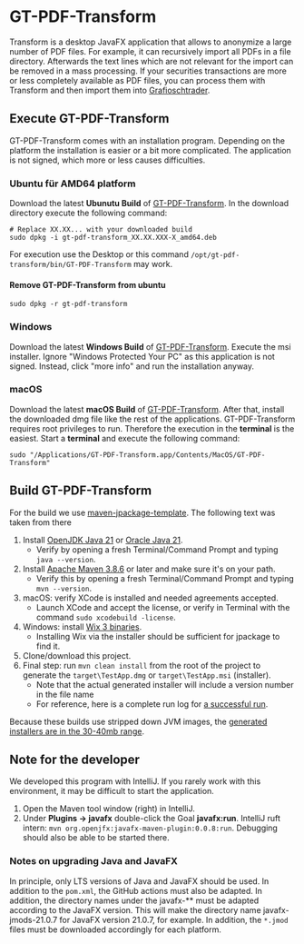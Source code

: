# GT-PDF-Transform
Transform is a desktop JavaFX application that allows to anonymize a large number of PDF files. For example, it can recursively import all PDFs in a file directory. Afterwards the text lines which are not relevant for the import can be removed in a mass processing. If your securities transactions are more or less completely available as PDF files, you can process them with Transform and then import them into [Grafioschtrader](//github.com/grafioschtrader/grafioschtrader).

## Execute GT-PDF-Transform
GT-PDF-Transform comes with an installation program. Depending on the platform the installation is easier or a bit more complicated. The application is not signed, which more or less causes difficulties.

### Ubuntu für AMD64 platform
Download the latest **Ubunutu Build** of [GT-PDF-Transform](//github.com/grafioschtrader/gt-pdf-transform/releases/tag/Ubuntu-latest). In the download directory execute the following command:
```
# Replace XX.XX... with your downloaded build
sudo dpkg -i gt-pdf-transform_XX.XX.XXX-X_amd64.deb
```
For execution use the Desktop or this command `/opt/gt-pdf-transform/bin/GT-PDF-Transform` may work.

#### Remove GT-PDF-Transform from ubuntu
```
sudo dpkg -r gt-pdf-transform
```

### Windows
Download the latest **Windows Build** of [GT-PDF-Transform](//github.com/grafioschtrader/gt-pdf-transform/releases/tag/Windows-latest). Execute the msi installer. Ignore "Windows Protected Your PC" as this application is not signed. Instead, click "more info" and run the installation anyway.

### macOS
Download the latest **macOS Build** of [GT-PDF-Transform](//github.com/grafioschtrader/gt-pdf-transform/releases/tag/macOS-latest). After that, install the downloaded dmg file like the rest of the applications. GT-PDF-Transform requires root privileges to run. Therefore the execution in the **terminal** is the easiest. Start a **terminal** and execute the following command:
```
sudo "/Applications/GT-PDF-Transform.app/Contents/MacOS/GT-PDF-Transform"
```

## Build GT-PDF-Transform
For the build we use [maven-jpackage-template](//github.com/wiverson/maven-jpackage-template). The following text was taken from there

1. Install [OpenJDK Java 21](https://adoptopenjdk.net/) or
   [Oracle Java 21](https://www.oracle.com/java/technologies/downloads/?er=221886#java21).
    - Verify by opening a fresh Terminal/Command Prompt and typing `java --version`.
2. Install [Apache Maven 3.8.6](http://maven.apache.org/install.html) or later and make sure it's on your path.
    - Verify this by opening a fresh Terminal/Command Prompt and typing `mvn --version`.
3. macOS: verify XCode is installed and needed agreements accepted.
    - Launch XCode and accept the license, or verify in Terminal with the command `sudo xcodebuild -license`.
5. Windows: install [Wix 3 binaries](https://github.com/wixtoolset/wix3/releases/).
    - Installing Wix via the installer should be sufficient for jpackage to find it.
3. Clone/download this project.
6. Final step: run `mvn clean install` from the root of the project to generate the `target\TestApp.dmg`
   or `target\TestApp.msi` (installer).
    - Note that the actual generated installer will include a version number in the file name
    - For reference, here is a complete run log for [a successful run](docs/sample-run.md).

Because these builds use stripped down JVM images, the
[generated installers are in the 30-40mb range](https://github.com/wiverson/maven-jpackage-template/releases).
## Note for the developer
We developed this program with IntelliJ. If you rarely work with this environment, it may be difficult to start the application.
1. Open the Maven tool window (right) in IntelliJ.
2. Under **Plugins → javafx** double-click the Goal **javafx:run**. IntelliJ ruft intern: `mvn org.openjfx:javafx-maven-plugin:0.0.8:run`. Debugging should also be able to be started there.
### Notes on upgrading Java and JavaFX
In principle, only LTS versions of Java and JavaFX should be used. In addition to the `pom.xml`, the GitHub actions must also be adapted. In addition, the directory names under the javafx-** must be adapted according to the JavaFX version. This will make the directory name javafx-jmods-21.0.7 for JavaFX version 21.0.7, for example. In addition, the `*.jmod` files must be downloaded accordingly for each platform.
